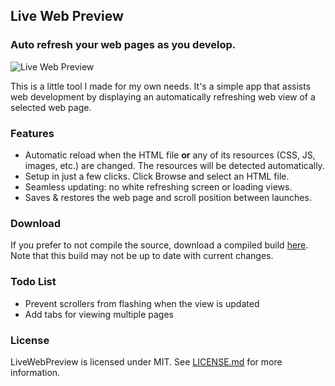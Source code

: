 ## Live Web Preview
### Auto refresh your web pages as you develop.

![Live Web Preview](http://i.imgur.com/Xy4WT.jpg)

This is a little tool I made for my own needs. It's a simple app that assists web development by displaying an automatically refreshing web view of a selected web page.

### Features

* Automatic reload when the HTML file **or** any of its resources (CSS, JS, images, etc.) are changed. The resources will be detected automatically.
* Setup in just a few clicks. Click Browse and select an HTML file.
* Seamless updating: no white refreshing screen or loading views. 
* Saves & restores the web page and scroll position between launches.

### Download

If you prefer to not compile the source, download a compiled build [here](http://raw.github.com/indragiek/LiveWebPreview/master/LiveWebPreview.zip). Note that this build may not be up to date with current changes.

### Todo List

* Prevent scrollers from flashing when the view is updated
* Add tabs for viewing multiple pages

### License

LiveWebPreview is licensed under MIT. See [LICENSE.md](https://github.com/indragiek/LiveWebPreview/blob/master/LICENSE.md) for more information.
